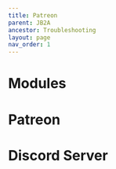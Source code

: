 ```yaml
---
title: Patreon
parent: JB2A
ancestor: Troubleshooting
layout: page
nav_order: 1
---
```


# Modules
# Patreon
# Discord Server